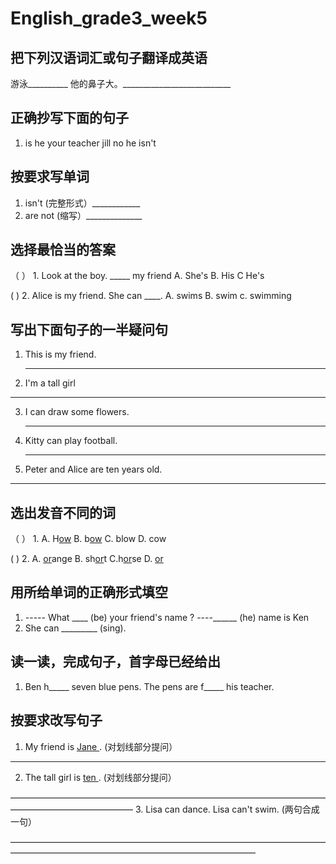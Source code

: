 # English_grade3_week5

## 把下列汉语词汇或句子翻译成英语

游泳__________      他的鼻子大。___________________________

##  正确抄写下面的句子
1. is he your teacher jill     no he isn't


## 按要求写单词
1. isn't (完整形式）____________
2. are not (缩写）______________

## 选择最恰当的答案
（     ） 1. Look at the boy. _____  my friend
  A. She's   B. His C  He's 

  (     ) 2. Alice is my friend. She can ____. 
  A. swims  B. swim  c. swimming


## 写出下面句子的一半疑问句
1. This is my friend.
   
   _____________________________________________________

 2. I'm a tall girl

   __________________________________________

  3. I can draw some flowers.

     ___________________________________________

4. Kitty can play football.

   ____________________________________________________

5. Peter and Alice are ten years old.

____________________________________________________________


## 选出发音不同的词

（     ） 1. A. H<ins>ow</ins>   B. b<ins>ow</ins>      C. blow   D. cow

(       ) 2. A. <ins>or</ins>ange           B. sh<ins>or</ins>t    C.h<ins>or</ins>se  D. <ins>or</ins>

## 用所给单词的正确形式填空

1. ----- What  ____ (be) your friend's name ? ----______ (he) name is Ken
2. She can _________ (sing).

## 读一读，完成句子，首字母已经给出
1. Ben h_____ seven blue pens.  The pens are f_____ his teacher.

## 按要求改写句子
1. My friend is <ins> Jane </ins>. (对划线部分提问）

_____________________________________

2. The tall girl is <ins> ten </ins>. (对划线部分提问）

——————————————————————————————————————————————————
3. Lisa can dance. Lisa can't swim. (两句合成一句）

————————————————————————————————————————————————————————————————

